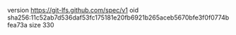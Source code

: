 version https://git-lfs.github.com/spec/v1
oid sha256:11c52ab7d536daf53fc175181e20fb6921b265aceb5670bfe3f0f0774bfea73a
size 330
